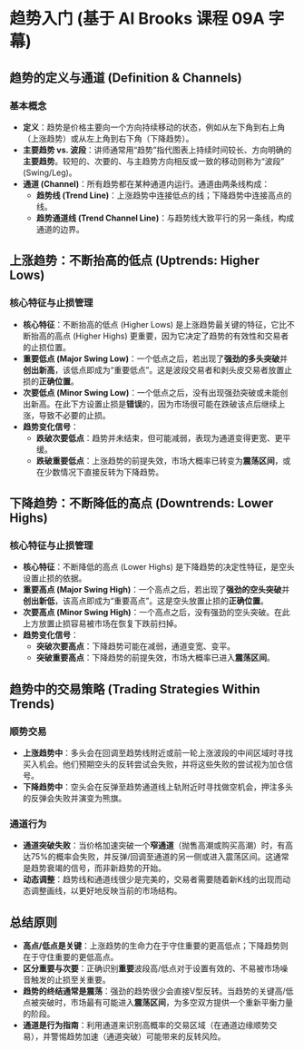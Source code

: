 # 趋势入门 (基于 Al Brooks 课程 09A 字幕)

## 趋势的定义与通道 (Definition & Channels)

### 基本概念
-   **定义**：趋势是价格主要向一个方向持续移动的状态，例如从左下角到右上角（上涨趋势）或从左上角到右下角（下降趋势）。
-   **主要趋势 vs. 波段**：讲师通常用“趋势”指代图表上持续时间较长、方向明确的**主要趋势**。较短的、次要的、与主趋势方向相反或一致的移动则称为“波段” (Swing/Leg)。
-   **通道 (Channel)**：所有趋势都在某种通道内运行。通道由两条线构成：
    -   **趋势线 (Trend Line)**：上涨趋势中连接低点的线；下降趋势中连接高点的线。
    -   **趋势通道线 (Trend Channel Line)**：与趋势线大致平行的另一条线，构成通道的边界。

## 上涨趋势：不断抬高的低点 (Uptrends: Higher Lows)

### 核心特征与止损管理
-   **核心特征**：不断抬高的低点 (Higher Lows) 是上涨趋势最关键的特征，它比不断抬高的高点 (Higher Highs) 更重要，因为它决定了趋势的有效性和交易者的止损位置。
-   **重要低点 (Major Swing Low)**：一个低点之后，若出现了**强劲的多头突破**并**创出新高**，该低点即成为“重要低点”。这是波段交易者和剥头皮交易者放置止损的**正确位置**。
-   **次要低点 (Minor Swing Low)**：一个低点之后，没有出现强劲突破或未能创出新高。在此下方设置止损是**错误**的，因为市场很可能在跌破该点后继续上涨，导致不必要的止损。
-   **趋势变化信号**：
    -   **跌破次要低点**：趋势并未结束，但可能减弱，表现为通道变得更宽、更平缓。
    -   **跌破重要低点**：上涨趋势的前提失效，市场大概率已转变为**震荡区间**，或在少数情况下直接反转为下降趋势。

## 下降趋势：不断降低的高点 (Downtrends: Lower Highs)

### 核心特征与止损管理
-   **核心特征**：不断降低的高点 (Lower Highs) 是下降趋势的决定性特征，是空头设置止损的依据。
-   **重要高点 (Major Swing High)**：一个高点之后，若出现了**强劲的空头突破**并**创出新低**，该高点即成为“重要高点”。这是空头放置止损的**正确位置**。
-   **次要高点 (Minor Swing High)**：一个高点之后，没有强劲的空头突破。在此上方放置止损容易被市场在恢复下跌前扫掉。
-   **趋势变化信号**：
    -   **突破次要高点**：下降趋势可能在减弱，通道变宽、变平。
    -   **突破重要高点**：下降趋势的前提失效，市场大概率已进入**震荡区间**。

## 趋势中的交易策略 (Trading Strategies Within Trends)

### 顺势交易
-   **上涨趋势中**：多头会在回调至趋势线附近或前一轮上涨波段的中间区域时寻找买入机会。他们预期空头的反转尝试会失败，并将这些失败的尝试视为加仓信号。
-   **下降趋势中**：空头会在反弹至趋势通道线上轨附近时寻找做空机会，押注多头的反弹会失败并演变为熊旗。

### 通道行为
-   **通道突破失败**：当价格加速突破一个**窄通道**（抛售高潮或购买高潮）时，有高达75%的概率会失败，并反弹/回调至通道的另一侧或进入震荡区间。这通常是趋势衰竭的信号，而非新趋势的开始。
-   **动态调整**：趋势线和通道线很少是完美的，交易者需要随着新K线的出现而动态调整画线，以更好地反映当前的市场结构。

## 总结原则
-   **高点/低点是关键**：上涨趋势的生命力在于守住重要的更高低点；下降趋势则在于守住重要的更低高点。
-   **区分重要与次要**：正确识别**重要**波段高/低点对于设置有效的、不易被市场噪音触发的止损至关重要。
-   **趋势的终结通常是震荡**：强劲的趋势很少会直接V型反转。当趋势的关键高/低点被突破时，市场最有可能进入**震荡区间**，为多空双方提供一个重新平衡力量的阶段。
-   **通道是行为指南**：利用通道来识别高概率的交易区域（在通道边缘顺势交易），并警惕趋势加速（通道突破）可能带来的反转风险。